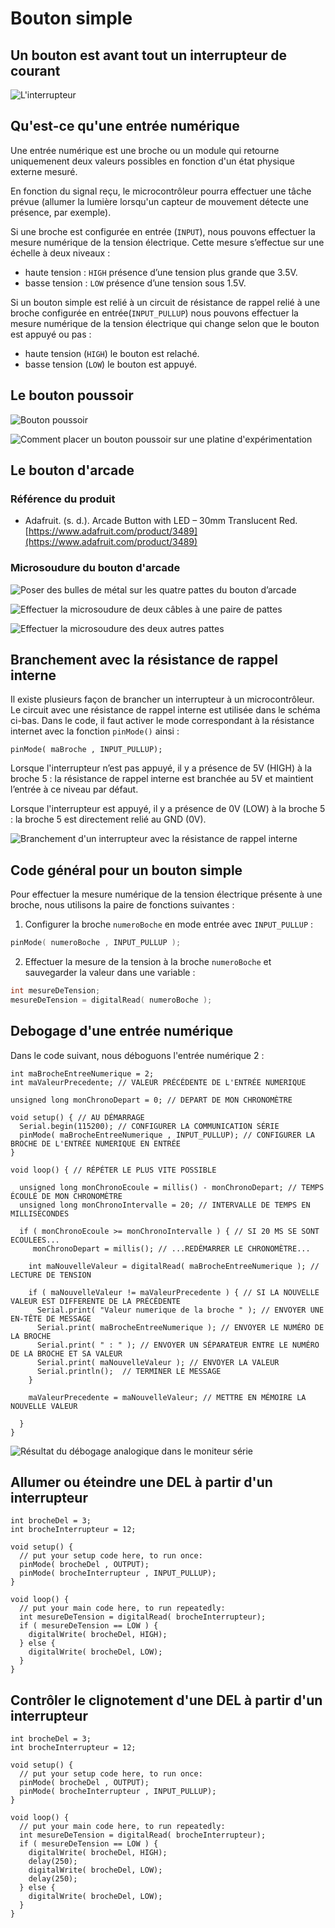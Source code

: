 # Bouton simple 

## Un bouton est avant tout un interrupteur de courant

![L'interrupteur](./interrupteur_resume.svg)

## Qu'est-ce qu'une entrée numérique

Une entrée numérique est une broche ou un module qui retourne uniquemenent deux valeurs possibles en fonction d'un état physique externe mesuré.

En fonction du signal reçu, le microcontrôleur pourra effectuer une tâche prévue (allumer la lumière lorsqu'un capteur de mouvement détecte une présence, par exemple). 

Si une broche est configurée en entrée (`INPUT`), nous pouvons effectuer la mesure numérique de la tension électrique. Cette mesure s’effectue sur une échelle à deux niveaux : 
* haute tension : `HIGH` présence d’une tension plus grande que 3.5V.
* basse tension : `LOW` présence d’une tension sous 1.5V.

Si un bouton simple est relié à un circuit de résistance de rappel relié à une broche configurée en entrée(`INPUT_PULLUP`) nous pouvons effectuer la mesure numérique de la tension électrique qui change selon que le bouton est appuyé ou pas : 
* haute tension  (`HIGH`) le bouton est relaché.
* basse tension (`LOW`) le bouton est appuyé.


## Le bouton poussoir

![Bouton poussoir](./bouton_poussoir_pcb_bb.svg)

![Comment placer un bouton poussoir sur une platine d'expérimentation](./bouton_poussoir_pcb_disposition.svg)

## Le bouton d'arcade

### Référence du produit

* Adafruit. (s. d.). Arcade Button with LED – 30mm Translucent Red. [https://www.adafruit.com/product/3489](https://www.adafruit.com/product/3489)

### Microsoudure du bouton d'arcade

![Poser des bulles de métal sur les quatre pattes du bouton d’arcade](./bouton_arcade_soudure1.svg)

![Effectuer la microsoudure de deux câbles à une paire de pattes](./bouton_arcade_soudure2.svg)

![Effectuer la microsoudure des deux autres pattes](./bouton_arcade_soudure3.svg)


## Branchement avec la résistance de rappel interne 

Il existe plusieurs façon de brancher un interrupteur à un microcontrôleur. Le circuit avec une résistance de rappel interne est utilisée dans le schéma ci-bas. Dans le code, il faut activer le mode correspondant à la résistance internet avec la fonction `pinMode()` ainsi :
```arduino
pinMode( maBroche , INPUT_PULLUP);
```
Lorsque l'interrupteur n’est pas appuyé, il y a présence de 5V (HIGH) à la broche 5 : la résistance de rappel interne est branchée au 5V et maintient l’entrée à ce niveau par défaut.

Lorsque l'interrupteur est appuyé, il y a présence de 0V (LOW) à la broche 5 : la broche 5 est directement relié au GND (0V).

![Branchement d'un interrupteur avec la résistance de rappel interne](./interrupteur_branchement.svg)

## Code général pour un bouton simple


Pour effectuer la mesure numérique de la tension électrique présente à une broche, nous utilisons la paire de fonctions suivantes :
1) Configurer la broche `numeroBoche` en mode entrée avec `INPUT_PULLUP` :
```cpp
pinMode( numeroBoche , INPUT_PULLUP );
```
2) Effectuer la mesure de la tension à la broche `numeroBoche` et sauvegarder la valeur dans une variable :
```cpp
int mesureDeTension;
mesureDeTension = digitalRead( numeroBoche );
```
## Debogage d'une entrée numérique

Dans le code suivant, nous déboguons l'entrée numérique 2 : 
```arduino
int maBrocheEntreeNumerique = 2;
int maValeurPrecedente; // VALEUR PRÉCÉDENTE DE L'ENTRÉE NUMERIQUE

unsigned long monChronoDepart = 0; // DEPART DE MON CHRONOMÈTRE

void setup() { // AU DÉMARRAGE
  Serial.begin(115200); // CONFIGURER LA COMMUNICATION SÉRIE
  pinMode( maBrocheEntreeNumerique , INPUT_PULLUP); // CONFIGURER LA BROCHE DE L'ENTRÉE NUMERIQUE EN ENTRÉE
}

void loop() { // RÉPÉTER LE PLUS VITE POSSIBLE

  unsigned long monChronoEcoule = millis() - monChronoDepart; // TEMPS ÉCOULÉ DE MON CHRONOMÈTRE
  unsigned long monChronoIntervalle = 20; // INTERVALLE DE TEMPS EN MILLISECONDES

  if ( monChronoEcoule >= monChronoIntervalle ) { // SI 20 MS SE SONT ECOULEES...
     monChronoDepart = millis(); // ...REDÉMARRER LE CHRONOMÈTRE...
     
    int maNouvelleValeur = digitalRead( maBrocheEntreeNumerique ); // LECTURE DE TENSION
    
    if ( maNouvelleValeur != maValeurPrecedente ) { // SI LA NOUVELLE VALEUR EST DIFFERENTE DE LA PRÉCÉDENTE
      Serial.print( "Valeur numerique de la broche " ); // ENVOYER UNE EN-TÊTE DE MESSAGE
      Serial.print( maBrocheEntreeNumerique ); // ENVOYER LE NUMÉRO DE LA BROCHE
      Serial.print( " : " ); // ENVOYER UN SÉPARATEUR ENTRE LE NUMÉRO DE LA BROCHE ET SA VALEUR
      Serial.print( maNouvelleValeur ); // ENVOYER LA VALEUR
      Serial.println();  // TERMINER LE MESSAGE
    }
    
    maValeurPrecedente = maNouvelleValeur; // METTRE EN MÉMOIRE LA NOUVELLE VALEUR

  }
}
```

![Résultat du débogage analogique dans le moniteur série](./debogage_entree_numerique_moniteur_serie.png)

## Allumer ou éteindre une DEL à partir d'un interrupteur
```arduino
int brocheDel = 3;
int brocheInterrupteur = 12;

void setup() {
  // put your setup code here, to run once:
  pinMode( brocheDel , OUTPUT);
  pinMode( brocheInterrupteur , INPUT_PULLUP);
}

void loop() {
  // put your main code here, to run repeatedly:
  int mesureDeTension = digitalRead( brocheInterrupteur); 
  if ( mesureDeTension == LOW ) {
    digitalWrite( brocheDel, HIGH);
  } else {
    digitalWrite( brocheDel, LOW);
  }
}
```

## Contrôler le clignotement d'une DEL à partir d'un interrupteur
```arduino
int brocheDel = 3;
int brocheInterrupteur = 12;

void setup() {
  // put your setup code here, to run once:
  pinMode( brocheDel , OUTPUT);
  pinMode( brocheInterrupteur , INPUT_PULLUP);
}

void loop() {
  // put your main code here, to run repeatedly:
  int mesureDeTension = digitalRead( brocheInterrupteur); 
  if ( mesureDeTension == LOW ) {
    digitalWrite( brocheDel, HIGH);
    delay(250);
    digitalWrite( brocheDel, LOW);
    delay(250);
  } else {
    digitalWrite( brocheDel, LOW);
  }
}
```
